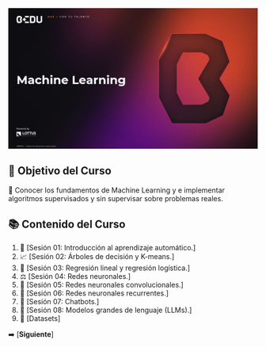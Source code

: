 <div align="center">
    <img src="BEDU.jpg" alt="Sesion_01">
</div>

## 🎯 Objetivo del Curso

🐍 Conocer los fundamentos de Machine Learning y e implementar algoritmos supervisados y sin supervisar sobre problemas reales.

## 📚 Contenido del Curso

1. 📏 [Sesión 01: Introducción al aprendizaje automático.]
2. 📈 [Sesión 02: Árboles de decisión y K-means.]
3. 🧩 [Sesión 03: Regresión lineal y regresión logística.]
4. ⚖️ [Sesión 04: Redes neuronales.]
5. 📡 [Sesión 05: Redes neuronales convolucionales.]
6. 🎨 [Sesión 06: Redes neuronales recurrentes.]
7. 🧪 [Sesión 07: Chatbots.]
8. 🤖 [Sesión 08: Modelos grandes de lenguaje (LLMs).]
9. 📁 [Datasets]

➡️ [**Siguiente**]
